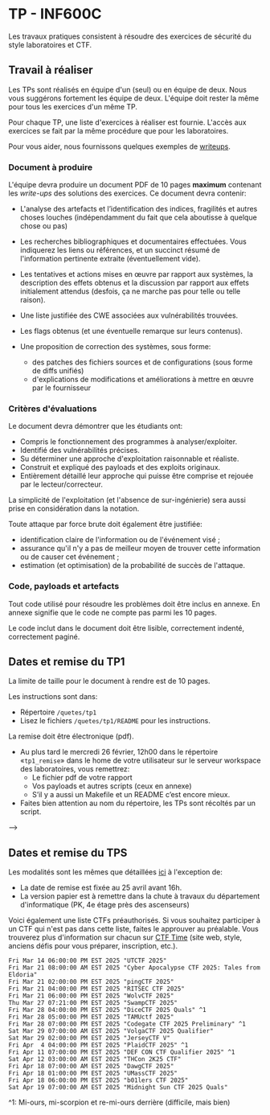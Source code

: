 # TP - INF600C

Les travaux pratiques consistent à résoudre des exercices de sécurité du style laboratoires et CTF.

## Travail à réaliser

Les TPs sont réalisés en équipe d'un (seul) ou en équipe de deux.
Nous vous suggérons fortement les équipe de deux.
L'équipe doit rester la même pour tous les exercices d'un même TP.

Pour chaque TP, une liste d'exercices à réaliser est fournie.
L'accès aux exercices se fait par la même procédure que pour les laboratoires.

Pour vous aider, nous fournissons quelques exemples de [writeups](writeups.md). 
### Document à produire

L'équipe devra produire un document PDF de 10 pages **maximum** contenant les *write-ups* des solutions des exercices. Ce document devra contenir:

* L'analyse des artefacts et l’identification des indices, fragilités et autres choses louches (indépendamment du fait que cela aboutisse à quelque chose ou pas)
* Les recherches bibliographiques et documentaires effectuées. Vous indiquerez les liens ou références, et un succinct résumé de l'information pertinente extraite (éventuellement vide).
* Les tentatives et actions mises en œuvre par rapport aux systèmes, la description des effets obtenus et la discussion par rapport aux effets initialement attendus (desfois, ça ne marche pas pour telle ou telle raison).
* Une liste justifiée des CWE associées aux vulnérabilités trouvées.
* Les flags obtenus (et une éventuelle remarque sur leurs contenus).
* Une proposition de correction des systèmes, sous forme:

	* des patches des fichiers sources et de configurations (sous forme de diffs unifiés)
	* d'explications de modifications et améliorations à mettre en œuvre par le fournisseur

### Critères d'évaluations

Le document devra démontrer que les étudiants ont:

* Compris le fonctionnement des programmes à analyser/exploiter.
* Identifié des vulnérabilités précises.
* Su déterminer une approche d'exploitation raisonnable et réaliste.
* Construit et expliqué des payloads et des exploits originaux.
* Entièrement détaillé leur approche qui puisse être comprise et rejouée par le lecteur/correcteur.

La simplicité de l'exploitation (et l'absence de sur-ingénierie) sera aussi prise en considération dans la notation.

Toute attaque par force brute doit également être justifiée:

* identification claire de l'information ou de l'événement visé ;
* assurance qu'il n'y a pas de meilleur moyen de trouver cette information ou de causer cet événement ;
* estimation (et optimisation) de la probabilité de succès de l'attaque.

### Code, payloads et artefacts

Tout code utilisé pour résoudre les problèmes doit être inclus en annexe. En annexe signifie que le code ne compte pas parmi les 10 pages.

Le code inclut dans le document doit être lisible, correctement indenté, correctement paginé.

## Dates et remise du TP1

La limite de taille pour le document à rendre est de 10 pages.

Les instructions sont dans:

* Répertoire `/quetes/tp1`
* Lisez le fichiers `/quetes/tp1/README` pour les instructions.

La remise doit être électronique (pdf).

* Au plus tard le mercredi 26 février, 12h00 dans le répertoire «`tp1_remise`» dans le home de votre utilisateur sur le serveur workspace des laboratoires, vous remettrez:
	* Le fichier pdf de votre rapport
	* Vos payloads et autres scripts (ceux en annexe)
	* S’il y a aussi un Makefile et un README c’est encore mieux.
* Faites bien attention au nom du répertoire, les TPs sont récoltés par un script.
<!-- * Au cours suivant, soit le 29 mars, vous remettrez la version imprimée de votre rapport. Vous y incluerez aussi les versions imprimées de vos scripts et payloads. -->

<!-- 
## Dates et remise du TP2

La limite de taille pour le document à rendre est de 10 pages.

Les instructions sont dans:

* Répertoire `/quetes/tp2`
* Lisez le fichiers `/quetes/tp2/*/README*` pour les instructions.

La remise doit être électronique (pdf).

* Au plus tard le 25 avril, 12h00 (midi) dans le répertoire «`tp2_remise`» dans le home de votre utilisateur sur le serveur workspace des laboratoires, vous remettrez:

	* Le fichier pdf de votre rapport
	* Vos payloads et autres scripts (ceux en annexe)
	* S’il y a aussi un Makefile et un README c’est encore mieux.

* Faites bien attention au nom du répertoire, les TPs sont récoltés par un script.

<!--
* Vous remettrez également la version imprimée de votre rapport. Vous avez trois options:
	* Au département d'informatique *avant 16h le 30 avril*
	* Au cours du 24 avril
-->
-->

## Dates et remise du TPS

Les modalités sont les mêmes que détaillées [ici](https://info.uqam.ca/~privat/INF600C/tps/) à l'exception de:

 * La date de remise est fixée au 25 avril avant 16h.
 * La version papier est à remettre dans la chute à travaux du département d'informatique (PK, 4e étage près des ascenseurs)

Voici également une liste CTFs préauthorisés. Si vous souhaitez participer à un CTF qui n'est pas dans cette liste, faites le approuver au préalable.
Vous trouverez plus d'information sur chacun sur [CTF Time](https://ctftime.org) (site web, style, anciens défis pour vous préparer, inscription, etc.).

<!--
```
Fri Feb  2 04:00:00 PM EST 2024 "DiceCTF 2024 Quals" ^1
Fri Feb  9 08:00:00 AM EST 2024 "0xL4ugh CTF 2024"
Fri Feb 16 11:00:00 PM EST 2024 "LA CTF 2024"
Sat Feb 24 07:00:00 AM EST 2024 "bi0sCTF 2024" ^1
Fri Mar  8 07:00:00 AM EST 2024 "Pearl CTF"
Fri Mar  8 07:00:00 PM EST 2024 "WxMCTF 2024"
Fri Mar 15 12:00:00 PM EST 2024 "KalmarCTF 2024"
Fri Mar 15 04:00:00 PM EST 2024 "1753CTF 2024"
Fri Mar 22 07:00:00 PM EST 2024 "LINE CTF 2024"
Sat Mar 23 11:00:00 AM EST 2024 "JerseyCTF IV"
Sat Mar 30 10:00:00 AM EST 2024 "VolgaCTF 2024 Qualifier"
Fri Apr  6 05:00:00 PM EST 2024 "TAMUctf 2024"
Sat Apr  8 06:00:00 AM EST 2023 "Midnight Sun CTF 2023 Quals"
Fri Apr 14 04:00:00 PM EST 2023 "PlaidCTF 2023" ^1
Fri Apr 21 07:00:00 PM EST 2023 "ångstromCTF 2023"
```
-->

```
Fri Mar 14 06:00:00 PM EST 2025 "UTCTF 2025"
Fri Mar 21 08:00:00 AM EST 2025 "Cyber Apocalypse CTF 2025: Tales from Eldoria"
Fri Mar 21 02:00:00 PM EST 2025 "pingCTF 2025"
Fri Mar 21 04:00:00 PM EST 2025 "RITSEC CTF 2025"
Fri Mar 21 06:00:00 PM EST 2025 "WolvCTF 2025"
Thu Mar 27 07:21:00 PM EST 2025 "SwampCTF 2025"
Fri Mar 28 04:00:00 PM EST 2025 "DiceCTF 2025 Quals" ^1
Fri Mar 28 05:00:00 PM EST 2025 "TAMUctf 2025"
Fri Mar 28 07:00:00 PM EST 2025 "Codegate CTF 2025 Preliminary" ^1
Sat Mar 29 07:00:00 AM EST 2025 "VolgaCTF 2025 Qualifier"
Sat Mar 29 02:00:00 PM EST 2025 "JerseyCTF V"
Fri Apr  4 04:00:00 PM EST 2025 "PlaidCTF 2025" ^1
Fri Apr 11 07:00:00 PM EST 2025 "DEF CON CTF Qualifier 2025" ^1
Sat Apr 12 03:00:00 AM EST 2025 "THCon 2K25 CTF"
Fri Apr 18 07:00:00 AM EST 2025 "DawgCTF 2025"
Fri Apr 18 01:00:00 PM EST 2025 "UMassCTF 2025"
Fri Apr 18 06:00:00 PM EST 2025 "b01lers CTF 2025"
Sat Apr 19 07:00:00 AM EST 2025 "Midnight Sun CTF 2025 Quals"
```

^1: Mi-ours, mi-scorpion et re-mi-ours derrière (difficile, mais bien)
